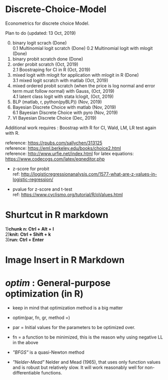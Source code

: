 # Discrete-Choice-Model
Econometrics for discrete choice Model.

Plan to do (updated: 13 Oct, 2019)  

0. binary logit scrach (Done)  
0.1 Multinomial logit scratch (Done)
0.2 Multinomial logit with mlogit (Done)
1. binary probit scratch done (Done)  
2. order probit scratch (Oct, 2019)  
2.1 Boostraping for CI in R (Oct, 2019)
3. mixed logit with mlogit for application with mlogit in R (Done)  
3.1 mixed logit scratch with matlab (Oct, 2019)  
4. mixed ordered probit scratch (when the price is log normal and error term must follow normal) with Gauss, (Oct, 2019)  
4.1 latent class logit with stata lclogit, (Oct, 2019)  
5. BLP (matlab, r, python(pyBLP)) (Nov, 2019)  
6. Bayesian Discrete Choice with matlab (Nov, 2019)  
6.1 Bayesian Discrete Choice with pyro (Nov, 2019)  
7. VI Bayesian Discrete Choice (Dec, 2019)  

Additional work requires : Boostrap with R for CI, Wald, LM, LR test again with R.

reference: https://rpubs.com/sallychen/313125  
reference: https://eml.berkeley.edu/books/choice2.html  
reference: http://www.urfie.net/index.html
for latex equations: https://www.codecogs.com/latex/eqneditor.php  

* z-score for probit  
ref: http://logisticregressionanalysis.com/1577-what-are-z-values-in-logistic-regression/  

* pvalue for z-score and t-test  
ref: https://www.cyclismo.org/tutorial/R/pValues.html  

# Shurtcut in R markdown 
1)**chunk n: Ctrl + Alt + I**    
2)**knit: Ctrl + Shift + k**    
3)**run: Ctrl + Enter**    

# Image Insert in R Markdown


# *optim* : General-purpose optimization (in R)
* keep in mind that optimization method is a big matter

* optim(par, fn, gr, method =)

* par = Initial values for the parameters to be optimized over.

* fn = a function to be minimized, this is the reason why using negative LL in the above

* *"BFGS"* is a quasi-Newton method

* *"Nelder-Mead"* Nelder and Mead (1965), that uses only function values and is robust but   relatively slow. It will work reasonably well for non-differentiable functions.
